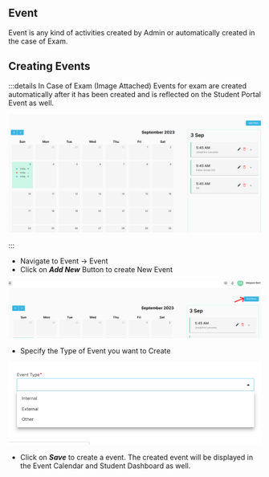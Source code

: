 ## Event

Event is any kind of activities created by Admin or automatically created in the case of Exam.

## Creating Events

:::details In Case of Exam (Image Attached)
Events for exam are created automatically after it has been created and is reflected on the Student Portal Event as well.

![Alt text](../src/images/Exam/event.png)

:::

- Navigate to Event -> Event
- Click on **_Add New_** Button to create New Event

![Alt text](../src/images/Exam/create.png)

- Specify the Type of Event you want to Create

![Alt text](../src/images/Exam/filterevent.png)

- Click on **_Save_** to create a event. The created event will be displayed in the Event Calendar and Student Dashboard as well.
